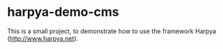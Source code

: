 # harpya-demo-cms

This is a small project, to demonstrate how to use the framework Harpya (http://www.harpya.net).

